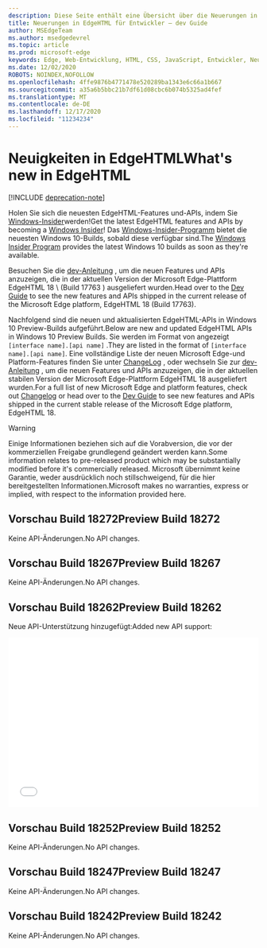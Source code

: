 ```yaml
---
description: Diese Seite enthält eine Übersicht über die Neuerungen in EdgeHTML Preview-Builds für Entwickler.
title: Neuerungen in EdgeHTML für Entwickler – dev Guide
author: MSEdgeTeam
ms.author: msedgedevrel
ms.topic: article
ms.prod: microsoft-edge
keywords: Edge, Web-Entwicklung, HTML, CSS, JavaScript, Entwickler, Neuerungen in Edge, neue APIs in Edge, edgehtml, edgehtml Preview-Builds
ms.date: 12/02/2020
ROBOTS: NOINDEX,NOFOLLOW
ms.openlocfilehash: 4ffe9876b4771478e520289ba1343e6c66a1b667
ms.sourcegitcommit: a35a6b5bbc21b7df61d08cbc6b074b5325ad4fef
ms.translationtype: MT
ms.contentlocale: de-DE
ms.lasthandoff: 12/17/2020
ms.locfileid: "11234234"
---
```

# <span data-ttu-id="021b9-104">Neuigkeiten in EdgeHTML</span><span class="sxs-lookup"><span data-stu-id="021b9-104">What's new in EdgeHTML</span></span>  

[!INCLUDE [deprecation-note](../includes/legacy-edge-note.md)]  

<span data-ttu-id="021b9-105">Holen Sie sich die neuesten EdgeHTML-Features und-APIs, indem Sie [Windows-Insider](https://insider.windows.com)werden!</span><span class="sxs-lookup"><span data-stu-id="021b9-105">Get the latest EdgeHTML features and APIs by becoming a [Windows Insider](https://insider.windows.com)!</span></span>  <span data-ttu-id="021b9-106">Das [Windows-Insider-Programm](https://insider.windows.com) bietet die neuesten Windows 10-Builds, sobald diese verfügbar sind.</span><span class="sxs-lookup"><span data-stu-id="021b9-106">The [Windows Insider Program](https://insider.windows.com) provides the latest Windows 10 builds as soon as they're available.</span></span>  

<span data-ttu-id="021b9-107">Besuchen Sie die [dev-Anleitung](../dev-guide/index.md) , um die neuen Features und APIs anzuzeigen, die in der aktuellen Version der Microsoft Edge-Plattform EdgeHTML 18 \ (Build 17763 \) ausgeliefert wurden.</span><span class="sxs-lookup"><span data-stu-id="021b9-107">Head over to the [Dev Guide](../dev-guide/index.md) to see the new features and APIs shipped in the current release of the Microsoft Edge platform, EdgeHTML 18 \(Build 17763\).</span></span>  

<span data-ttu-id="021b9-108">Nachfolgend sind die neuen und aktualisierten EdgeHTML-APIs in Windows 10 Preview-Builds aufgeführt.</span><span class="sxs-lookup"><span data-stu-id="021b9-108">Below are new and updated EdgeHTML APIs in Windows 10 Preview Builds.</span></span> <span data-ttu-id="021b9-109">Sie werden im Format von angezeigt `[interface name].[api name]` .</span><span class="sxs-lookup"><span data-stu-id="021b9-109">They are listed in the format of `[interface name].[api name]`.</span></span>  <span data-ttu-id="021b9-110">Eine vollständige Liste der neuen Microsoft Edge-und Platform-Features finden Sie unter [ChangeLog](https://developer.microsoft.com/microsoft-edge/platform/changelog) , oder wechseln Sie zur [dev-Anleitung](../dev-guide/index.md) , um die neuen Features und APIs anzuzeigen, die in der aktuellen stabilen Version der Microsoft Edge-Plattform EdgeHTML 18 ausgeliefert wurden.</span><span class="sxs-lookup"><span data-stu-id="021b9-110">For a full list of new Microsoft Edge and platform features, check out [Changelog](https://developer.microsoft.com/microsoft-edge/platform/changelog) or head over to the [Dev Guide](../dev-guide/index.md) to see new features and APIs shipped in the current stable release of the Microsoft Edge platform, EdgeHTML 18.</span></span>   

> [!WARNING] 
> <span data-ttu-id="021b9-111">Einige Informationen beziehen sich auf die Vorabversion, die vor der kommerziellen Freigabe grundlegend geändert werden kann.</span><span class="sxs-lookup"><span data-stu-id="021b9-111">Some information relates to pre-released product which may be substantially modified before it's commercially released.</span></span>  <span data-ttu-id="021b9-112">Microsoft übernimmt keine Garantie, weder ausdrücklich noch stillschweigend, für die hier bereitgestellten Informationen.</span><span class="sxs-lookup"><span data-stu-id="021b9-112">Microsoft makes no warranties, express or implied, with respect to the information provided here.</span></span>  

## <span data-ttu-id="021b9-113">Vorschau Build 18272</span><span class="sxs-lookup"><span data-stu-id="021b9-113">Preview Build 18272</span></span>  

<span data-ttu-id="021b9-114">Keine API-Änderungen.</span><span class="sxs-lookup"><span data-stu-id="021b9-114">No API changes.</span></span>  

## <span data-ttu-id="021b9-115">Vorschau Build 18267</span><span class="sxs-lookup"><span data-stu-id="021b9-115">Preview Build 18267</span></span>  

<span data-ttu-id="021b9-116">Keine API-Änderungen.</span><span class="sxs-lookup"><span data-stu-id="021b9-116">No API changes.</span></span>  

## <span data-ttu-id="021b9-117">Vorschau Build 18262</span><span class="sxs-lookup"><span data-stu-id="021b9-117">Preview Build 18262</span></span>  

<span data-ttu-id="021b9-118">Neue API-Unterstützung hinzugefügt:</span><span class="sxs-lookup"><span data-stu-id="021b9-118">Added new API support:</span></span>  

<iframe height='341' scrolling='no' title='<span data-ttu-id="021b9-119">EdgeHTML Preview Build 17682</span><span class="sxs-lookup"><span data-stu-id="021b9-119">EdgeHTML Preview Build 17682</span></span>' src='//codepen.io/MSEdgeDev/embed/5a691c1840690352f409d3788b8167fa/?height=341&theme-id=23761&default-tab=result&embed-version=2' frameborder='no' allowtransparency='true' allowfullscreen='true' style='width: 100%;'><span data-ttu-id="021b9-120">Weitere Informationen finden Sie <a href='https://codepen.io/MSEdgeDev/pen/5a691c1840690352f409d3788b8167fa/'> in der EdgeHTML Preview Build 17682 </a> von MSEdgeDev ( <a href='https://codepen.io/MSEdgeDev'> @MSEdgeDev </a> ) auf <a href='https://codepen.io'> CodePen </a> .</span><span class="sxs-lookup"><span data-stu-id="021b9-120">See the Pen <a href='https://codepen.io/MSEdgeDev/pen/5a691c1840690352f409d3788b8167fa/'>EdgeHTML Preview Build 17682</a> by MSEdgeDev (<a href='https://codepen.io/MSEdgeDev'>@MSEdgeDev</a>) on <a href='https://codepen.io'>CodePen</a>.</span></span>  </iframe>  

## <span data-ttu-id="021b9-121">Vorschau Build 18252</span><span class="sxs-lookup"><span data-stu-id="021b9-121">Preview Build 18252</span></span>  

<span data-ttu-id="021b9-122">Keine API-Änderungen.</span><span class="sxs-lookup"><span data-stu-id="021b9-122">No API changes.</span></span>  

## <span data-ttu-id="021b9-123">Vorschau Build 18247</span><span class="sxs-lookup"><span data-stu-id="021b9-123">Preview Build 18247</span></span>  

<span data-ttu-id="021b9-124">Keine API-Änderungen.</span><span class="sxs-lookup"><span data-stu-id="021b9-124">No API changes.</span></span>  

## <span data-ttu-id="021b9-125">Vorschau Build 18242</span><span class="sxs-lookup"><span data-stu-id="021b9-125">Preview Build 18242</span></span>  

<span data-ttu-id="021b9-126">Keine API-Änderungen.</span><span class="sxs-lookup"><span data-stu-id="021b9-126">No API changes.</span></span>  
